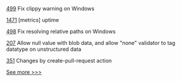 
[499](https://github.com/hyperledger-labs/solang/pull/499) Fix clippy warning on Windows

[1471](https://github.com/hyperledger/iroha/pull/1471) [metrics] uptime

[498](https://github.com/hyperledger-labs/solang/pull/498) Fix resolving relative paths on Windows

[207](https://github.com/hyperledger/firefly/pull/207) Allow null value with blob data, and allow "none" validator to tag datatype on unstructured data

[351](https://github.com/hyperledger/aries-agent-test-harness/pull/351) Changes by create-pull-request action


[See more >>>](https://start-here.hyperledger.org/pull-requests)
